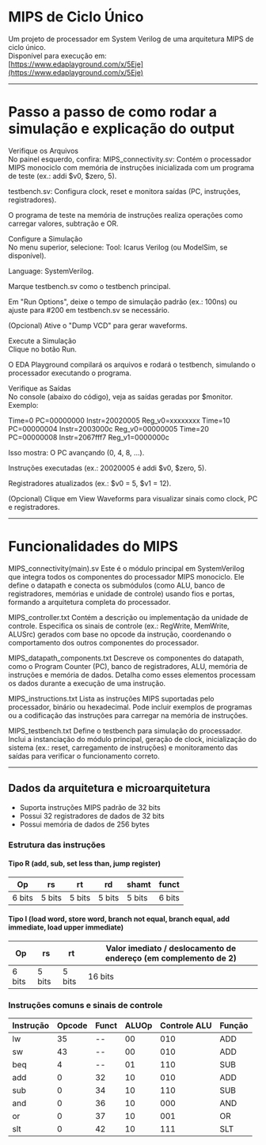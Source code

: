 # MIPS de Ciclo Único

Um projeto de processador em System Verilog de uma arquitetura MIPS de ciclo único.  
Disponível para execução em:  
[https://www.edaplayground.com/x/5Eje](https://www.edaplayground.com/x/5Eje)

---
# Passo a passo de como rodar a simulação e explicação do output
Verifique os Arquivos  
No painel esquerdo, confira:
MIPS_connectivity.sv: Contém o processador MIPS monociclo com memória de instruções inicializada com um programa de teste (ex.: addi $v0, $zero, 5).

testbench.sv: Configura clock, reset e monitora saídas (PC, instruções, registradores).

O programa de teste na memória de instruções realiza operações como carregar valores, subtração e OR.

Configure a Simulação  
No menu superior, selecione:
Tool: Icarus Verilog (ou ModelSim, se disponível).

Language: SystemVerilog.

Marque testbench.sv como o testbench principal.

Em "Run Options", deixe o tempo de simulação padrão (ex.: 100ns) ou ajuste para #200 em testbench.sv se necessário.

(Opcional) Ative o "Dump VCD" para gerar waveforms.

Execute a Simulação  
Clique no botão Run.  

O EDA Playground compilará os arquivos e rodará o testbench, simulando o processador executando o programa.

Verifique as Saídas  
No console (abaixo do código), veja as saídas geradas por $monitor. Exemplo:

Time=0   PC=00000000 Instr=20020005 Reg_v0=xxxxxxxx
Time=10  PC=00000004 Instr=2003000c Reg_v0=00000005
Time=20  PC=00000008 Instr=2067fff7 Reg_v1=0000000c

Isso mostra:
O PC avançando (0, 4, 8, ...).

Instruções executadas (ex.: 20020005 é addi $v0, $zero, 5).

Registradores atualizados (ex.: $v0 = 5, $v1 = 12).

(Opcional) Clique em View Waveforms para visualizar sinais como clock, PC e registradores.



---

# Funcionalidades do MIPS

MIPS_connectivity(main).sv
Este é o módulo principal em SystemVerilog que integra todos os componentes do processador MIPS monociclo. Ele define o datapath e conecta os submódulos (como ALU, banco de registradores, memórias e unidade de controle) usando fios e portas, formando a arquitetura completa do processador.

MIPS_controller.txt
Contém a descrição ou implementação da unidade de controle. Especifica os sinais de controle (ex.: RegWrite, MemWrite, ALUSrc) gerados com base no opcode da instrução, coordenando o comportamento dos outros componentes do processador.

MIPS_datapath_components.txt
Descreve os componentes do datapath, como o Program Counter (PC), banco de registradores, ALU, memória de instruções e memória de dados. Detalha como esses elementos processam os dados durante a execução de uma instrução.

MIPS_instructions.txt
Lista as instruções MIPS suportadas pelo processador, binário ou hexadecimal. Pode incluir exemplos de programas ou a codificação das instruções para carregar na memória de instruções.

MIPS_testbench.txt
Define o testbench para simulação do processador. Inclui a instanciação do módulo principal, geração de clock, inicialização do sistema (ex.: reset, carregamento de instruções) e monitoramento das saídas para verificar o funcionamento correto.

---

## Dados da arquitetura e microarquitetura

- Suporta instruções MIPS padrão de 32 bits
- Possui 32 registradores de dados de 32 bits
- Possui memória de dados de 256 bytes

### Estrutura das instruções

#### Tipo R (add, sub, set less than, jump register)
| Op     | rs     | rt     | rd     | shamt  | funct  |
|--------|--------|--------|--------|--------|--------|
| 6 bits | 5 bits | 5 bits | 5 bits | 5 bits | 6 bits |

#### Tipo I (load word, store word, branch not equal, branch equal, add immediate, load upper immediate)
| Op     | rs     | rt     | Valor imediato / deslocamento de endereço (em complemento de 2) |
|--------|--------|--------|---------------------------------------------------------------|
| 6 bits | 5 bits | 5 bits | 16 bits                                                       |

### Instruções comuns e sinais de controle

| Instrução | Opcode | Funct | ALUOp | Controle ALU | Função |
|-----------|--------|-------|-------|--------------|--------|
| lw        | 35     | --    | 00    | 010          | ADD    |
| sw        | 43     | --    | 00    | 010          | ADD    |
| beq       | 4      | --    | 01    | 110          | SUB    |
| add       | 0      | 32    | 10    | 010          | ADD    |
| sub       | 0      | 34    | 10    | 110          | SUB    |
| and       | 0      | 36    | 10    | 000          | AND    |
| or        | 0      | 37    | 10    | 001          | OR     |
| slt       | 0      | 42    | 10    | 111          | SLT    |
